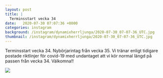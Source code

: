 ```yaml
---
layout: post
title: |
  Terminsstart vecka 34
date:   2020-07-30 07:07:36 +0000
categories: instagram
background: /instagram/dynamixherrljunga/2020-07-30_07-07-36_UTC.jpg
thumbnail: /instagram/dynamixherrljunga/2020-07-30_07-07-36_UTC.jpg
---
```

Terminsstart vecka 34. Nybörjarintag från vecka 35. Vi tränar enligt tidigare postade riktlinjer för covid-19 med undantaget att vi kör normal längd på passen från vecka 34. Välkomna!! 



<img src='/www-dynamix-herrljunga/instagram/dynamixherrljunga/2020-07-30_07-07-36_UTC.jpg' class='img-fluid' />
